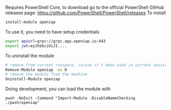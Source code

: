 Requires PowerShell Core, to download go to the official PowerShell GitHub releases page:
https://github.com/PowerShell/PowerShell/releases
To install
```bash
install-module openiap
```
To use it, you need to have setup credentials 
```bash
export apiurl=grpc://grpc.app.openiap.io:443
export jwt=eyJhbGciOiJI....
```
To uninstall the module
```bash
# remove from current runspace, incase it's been used in current session
Remove-Module openiap -ea 0
# remove the module from the machine
Uninstall-Module openiap
```

Doing development, you can load the module with
```
pwsh -NoExit -Command "Import-Module -DisableNameChecking ./pwsh/openiap"
```